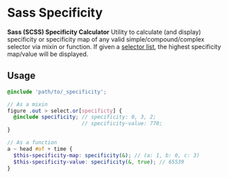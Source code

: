 Sass Specificity
================

**Sass (SCSS) Specificity Calculator**
Utility to calculate (and display) specificity or specificity map of any valid simple/compound/complex selector via mixin or function. If given a [selector list](http://dev.w3.org/csswg/selectors4/#selector-list), the highest specificity map/value will be displayed.

## Usage
```scss
@include 'path/to/_specificity';

// As a mixin
figure .out > select.or[specificty] {
  @include specificity; // specificity: 0, 3, 2;
                        // specificity-value: 770;
}

// As a function
a ~ head #of + time {
  $this-specificity-map: specificity(&); // (a: 1, b: 0, c: 3)
  $this-specificity-value: specificity(&, true); // 65539
}
```
